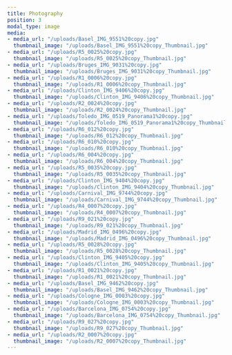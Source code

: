 ```yaml
---
title: Photography
position: 3
modal_type: image
media:
- media_url: "/uploads/Basel_IMG_9551%20copy.jpg"
  thumbnail_image: "/uploads/Basel_IMG_9551%20copy_Thumbnail.jpg"
- media_url: "/uploads/R5_0025%20copy.jpg"
  thumbnail_image: "/uploads/R5_0025%20copy_Thumbnail.jpg"
- media_url: "/uploads/Bruges_IMG_9031%20copy.jpg"
  thumbnail_image: "/uploads/Bruges_IMG_9031%20copy_Thumbnail.jpg"
- media_url: "/uploads/R1_0006%20copy.jpg"
  thumbnail_image: "/uploads/R1_0006%20copy_Thumbnail.jpg"
- media_url: "/uploads/Clinton_IMG_9406%20copy.jpg"
  thumbnail_image: "/uploads/Clinton_IMG_9406%20copy_Thumbnail.jpg"
- media_url: "/uploads/R2_0024%20copy.jpg"
  thumbnail_image: "/uploads/R2_0024%20copy_Thumbnail.jpg"
- media_url: "/uploads/Toledo_IMG_0519_Panorama1%20copy.jpg"
  thumbnail_image: "/uploads/Toledo_IMG_0519_Panorama1%20copy_Thumbnail.jpg"
- media_url: "/uploads/R6_012%20copy.jpg"
  thumbnail_image: "/uploads/R6_012%20copy_Thumbnail.jpg"
- media_url: "/uploads/R6_010%20copy.jpg"
  thumbnail_image: "/uploads/R6_010%20copy_Thumbnail.jpg"
- media_url: "/uploads/R6_004%20copy.jpg"
  thumbnail_image: "/uploads/R6_004%20copy_Thumbnail.jpg"
- media_url: "/uploads/R5_0035%20copy.jpg"
  thumbnail_image: "/uploads/R5_0035%20copy_Thumbnail.jpg"
- media_url: "/uploads/Clinton_IMG_9404%20copy.jpg"
  thumbnail_image: "/uploads/Clinton_IMG_9404%20copy_Thumbnail.jpg"
- media_url: "/uploads/Carnival_IMG_9744%20copy.jpg"
  thumbnail_image: "/uploads/Carnival_IMG_9744%20copy_Thumbnail.jpg"
- media_url: "/uploads/R4_0007%20copy.jpg"
  thumbnail_image: "/uploads/R4_0007%20copy_Thumbnail.jpg"
- media_url: "/uploads/R9_021%20copy.jpg"
  thumbnail_image: "/uploads/R9_021%20copy_Thumbnail.jpg"
- media_url: "/uploads/Madrid_IMG_0496%20copy.jpg"
  thumbnail_image: "/uploads/Madrid_IMG_0496%20copy_Thumbnail.jpg"
- media_url: "/uploads/R5_0028%20copy.jpg"
  thumbnail_image: "/uploads/R5_0028%20copy_Thumbnail.jpg"
- media_url: "/uploads/Clinton_IMG_9405%20copy.jpg"
  thumbnail_image: "/uploads/Clinton_IMG_9405%20copy_Thumbnail.jpg"
- media_url: "/uploads/R1_0021%20copy.jpg"
  thumbnail_image: "/uploads/R1_0021%20copy_Thumbnail.jpg"
- media_url: "/uploads/Basel_IMG_9462%20copy.jpg"
  thumbnail_image: "/uploads/Basel_IMG_9462%20copy_Thumbnail.jpg"
- media_url: "/uploads/Cologne_IMG_0003%20copy.jpg"
  thumbnail_image: "/uploads/Cologne_IMG_0003%20copy_Thumbnail.jpg"
- media_url: "/uploads/Barcelona_IMG_0754%20copy.jpg"
  thumbnail_image: "/uploads/Barcelona_IMG_0754%20copy_Thumbnail.jpg"
- media_url: "/uploads/R9_027%20copy.jpg"
  thumbnail_image: "/uploads/R9_027%20copy_Thumbnail.jpg"
- media_url: "/uploads/R2_0007%20copy.jpg"
  thumbnail_image: "/uploads/R2_0007%20copy_Thumbnail.jpg"
---
```


